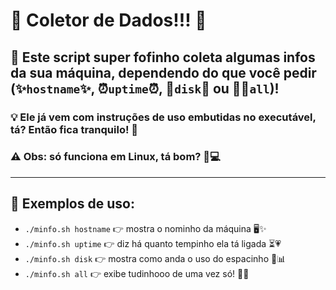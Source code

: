 # 💖 Coletor de Dados!!! 🌈  
## 🌟 Este script super fofinho coleta algumas infos da sua máquina, dependendo do que você pedir (✨`hostname`✨, ⏰`uptime`⏰, 💾`disk`💾 ou 🧚‍♀️`all`)!  
### 💡 Ele já vem com instruções de uso embutidas no executável, tá? Então fica tranquilo! 💌  
### ⚠️ Obs: só funciona em Linux, tá bom? 🐧💻

---

## 🌼 Exemplos de uso:

- `./minfo.sh hostname` 👉 mostra o nominho da máquina 🖥️✨  
- `./minfo.sh uptime` 👉 diz há quanto tempinho ela tá ligada ⏳💗  
- `./minfo.sh disk` 👉 mostra como anda o uso do espacinho 💽📊  
- `./minfo.sh all` 👉 exibe tudinhooo de uma vez só! 🌟🌈
